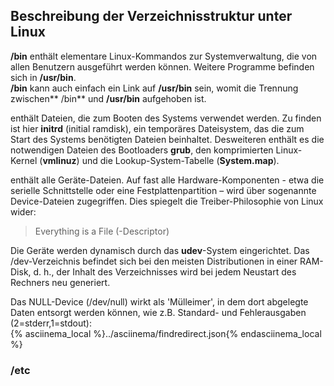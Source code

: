 ## Beschreibung der Verzeichnisstruktur unter Linux
<!--sec data-title="/bin" data-id="section0" data-collapse=true data-show=true show="Read" hide="Hide" ces-->
**/bin** enthält elementare Linux-Kommandos zur Systemverwaltung, die von allen Benutzern ausgeführt werden können. Weitere Programme befinden sich in **/usr/bin**.  
**/bin** kann auch einfach ein Link auf **/usr/bin** sein, womit die Trennung zwischen** /bin** und **/usr/bin** aufgehoben ist.
<!--endsec-->
<!--sec data-title="/boot" data-id="section1" data-collapse=true data-show=true ces-->
enthält Dateien, die zum Booten des Systems verwendet werden. Zu finden ist hier **initrd** \(initial ramdisk\), ein temporäres Dateisystem, das die zum Start des Systems benötigten Dateien beinhaltet. Desweiteren enthält es die notwendigen Dateien des Bootloaders **grub**, den komprimierten Linux-Kernel \(**vmlinuz**\) und die Lookup-System-Tabelle \(**System.map**\).
<!--endsec-->
<!--sec data-title="/dev" data-id="section2" data-collapse=true data-show=true ces-->
enthält alle Geräte-Dateien. Auf fast alle Hardware-Komponenten - etwa die serielle Schnittstelle oder eine Festplattenpartition – wird über sogenannte Device-Dateien zugegriffen. Dies spiegelt die Treiber-Philosophie von Linux wider:


> Everything is a File \(-Descriptor\)

Die Geräte werden dynamisch durch das **udev**-System eingerichtet. Das /dev-Verzeichnis befindet sich bei den meisten Distributionen in einer RAM-Disk, d. h., der Inhalt des Verzeichnisses wird bei jedem Neustart des Rechners neu generiert.

Das NULL-Device \(/dev/null\) wirkt als 'Mülleimer', in dem dort abgelegte Daten entsorgt werden können, wie z.B. Standard- und Fehlerausgaben \(2=stderr,1=stdout\):  
{% asciinema_local %}../asciinema/findredirect.json{% endasciinema_local %}
<!--endsec-->

### /etc




